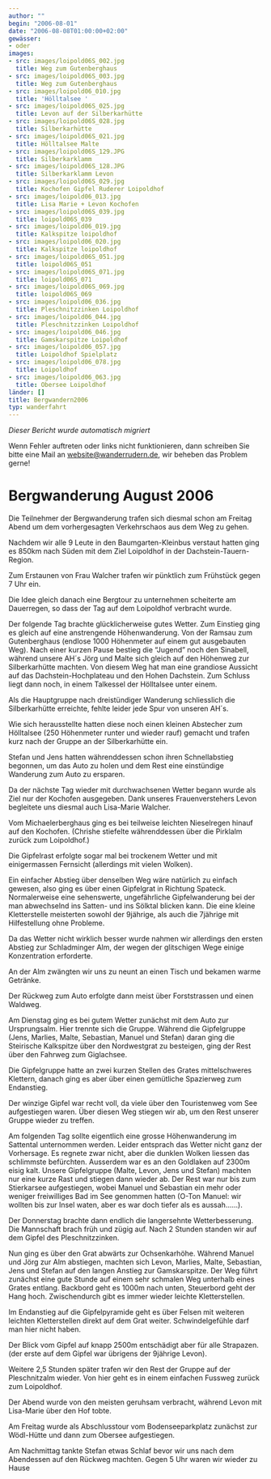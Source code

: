 ```yaml
---
author: ""
begin: "2006-08-01"
date: "2006-08-08T01:00:00+02:00"
gewässer:
- oder
images:
- src: images/loipold06S_002.jpg
  title: Weg zum Gutenberghaus
- src: images/loipold06S_003.jpg
  title: Weg zum Gutenberghaus
- src: images/loipold06_010.jpg
  title: 'Hölltalsee '
- src: images/loipold06S_025.jpg
  title: Levon auf der Silberkarhütte
- src: images/loipold06S_028.jpg
  title: Silberkarhütte
- src: images/loipold06S_021.jpg
  title: Hölltalsee Malte
- src: images/loipold06S_129.JPG
  title: Silberkarklamm
- src: images/loipold06S_128.JPG
  title: Silberkarklamm Levon
- src: images/loipold06S_029.jpg
  title: Kochofen Gipfel Ruderer Loipoldhof
- src: images/loipold06_013.jpg
  title: Lisa Marie + Levon Kochofen
- src: images/loipold06S_039.jpg
  title: loipold06S_039
- src: images/loipold06_019.jpg
  title: Kalkspitze loipoldhof
- src: images/loipold06_020.jpg
  title: Kalkspitze loipoldhof
- src: images/loipold06S_051.jpg
  title: loipold06S_051
- src: images/loipold06S_071.jpg
  title: loipold06S_071
- src: images/loipold06S_069.jpg
  title: loipold06S_069
- src: images/loipold06_036.jpg
  title: Pleschnitzzinken Loipoldhof
- src: images/loipold06_044.jpg
  title: Pleschnitzzinken Loipoldhof
- src: images/loipold06_046.jpg
  title: Gamskarspitze Loipoldhof
- src: images/loipold06_057.jpg
  title: Loipoldhof Spielplatz
- src: images/loipold06_078.jpg
  title: Loipoldhof
- src: images/loipold06_063.jpg
  title: Obersee Loipoldhof
länder: []
title: Bergwandern2006
typ: wanderfahrt
---
```



*Dieser Bericht wurde automatisch migriert*

Wenn Fehler auftreten oder links nicht funktionieren, dann schreiben Sie bitte eine Mail an website@wanderrudern.de, wir beheben das Problem gerne!



# Bergwanderung August 2006


Die Teilnehmer der Bergwanderung trafen sich diesmal schon am Freitag Abend um dem vorhergesagten Verkehrschaos aus dem Weg zu gehen.

Nachdem wir alle 9 Leute in den Baumgarten-Kleinbus verstaut hatten ging es 850km nach Süden mit dem Ziel Loipoldhof in der Dachstein-Tauern-Region.

Zum Erstaunen von Frau Walcher trafen wir pünktlich zum Frühstück gegen 7 Uhr ein.

Die Idee gleich danach eine Bergtour zu unternehmen scheiterte am Dauerregen, so dass der Tag auf dem Loipoldhof verbracht wurde.

Der folgende Tag brachte glücklicherweise gutes Wetter. Zum Einstieg ging es gleich auf eine anstrengende Höhenwanderung. Von der Ramsau zum Gutenberghaus (endlose 1000 Höhenmeter auf einem gut ausgebauten Weg). Nach einer kurzen Pause bestieg die “Jugend” noch den Sinabell, während unsere AH´s Jörg und Malte sich gleich auf den Höhenweg zur Silberkarhütte machten. Von diesem Weg hat man eine grandiose Aussicht auf das Dachstein-Hochplateau und den Hohen Dachstein. Zum Schluss liegt dann noch, in einem Talkessel der Hölltalsee unter einem.

Als die Hauptgruppe nach dreistündiger Wanderung schliesslich die Silberkarhütte erreichte, fehlte leider jede Spur von unseren AH´s.

Wie sich herausstellte hatten diese noch einen kleinen Abstecher zum Hölltalsee (250 Höhenmeter runter und wieder rauf) gemacht und trafen kurz nach der Gruppe an der Silberkarhütte ein.

Stefan und Jens hatten währenddessen schon ihren Schnellabstieg begonnen, um das Auto zu holen und dem Rest eine einstündige Wanderung zum Auto zu ersparen.

Da der nächste Tag wieder mit durchwachsenen Wetter begann wurde als Ziel nur der Kochofen ausgegeben. Dank unseres Frauenverstehers Levon begleitete uns diesmal auch Lisa-Marie Walcher.

Vom Michaelerberghaus ging es bei teilweise leichten Nieselregen hinauf auf den Kochofen. (Chrishe stiefelte währenddessen über die Pirklalm zurück zum Loipoldhof.)

Die Gipfelrast erfolgte sogar mal bei trockenem Wetter und mit einigermassen Fernsicht (allerdings mit vielen Wolken).

Ein einfacher Abstieg über denselben Weg wäre natürlich zu einfach gewesen, also ging es über einen Gipfelgrat in Richtung Spateck. Normalerweise eine sehenswerte, ungefährliche Gipfelwanderung bei der man abwechselnd ins Satten- und ins Sölktal blicken kann. Die eine kleine Kletterstelle meisterten sowohl der 9jährige, als auch die 7jährige mit Hilfestellung ohne Probleme.

Da das Wetter nicht wirklich besser wurde nahmen wir allerdings den ersten Abstieg zur Schladminger Alm, der wegen der glitschigen Wege einige Konzentration erforderte.

An der Alm zwängten wir uns zu neunt an einen Tisch und bekamen warme Getränke.

Der Rückweg zum Auto erfolgte dann meist über Forststrassen und einen Waldweg.

Am Dienstag ging es bei gutem Wetter zunächst mit dem Auto zur Ursprungsalm. Hier trennte sich die Gruppe. Während die Gipfelgruppe (Jens, Marlies, Malte, Sebastian, Manuel und Stefan) daran ging die Steirische Kalkspitze über den Nordwestgrat zu besteigen, ging der Rest über den Fahrweg zum Giglachsee.

Die Gipfelgruppe hatte an zwei kurzen Stellen des Grates mittelschweres Klettern, danach ging es aber über einen gemütliche Spazierweg zum Endanstieg.

Der winzige Gipfel war recht voll, da viele über den Touristenweg vom See aufgestiegen waren. Über diesen Weg stiegen wir ab, um den Rest unserer Gruppe wieder zu treffen.

Am folgenden Tag sollte eigentlich eine grosse Höhenwanderung im Sattental unternommen werden. Leider entsprach das Wetter nicht ganz der Vorhersage. Es regnete zwar nicht, aber die dunklen Wolken liessen das schlimmste befürchten. Ausserdem war es an den Goldlaken auf 2300m eisig kalt. Unsere Gipfelgruppe (Malte, Levon, Jens und Stefan) machten nur eine kurze Rast und stiegen dann wieder ab. Der Rest war nur bis zum Stierkarsee aufgestiegen, wobei Manuel und Sebastian ein mehr oder weniger freiwilliges Bad im See genommen hatten (O-Ton Manuel: wir wollten bis zur Insel waten, aber es war doch tiefer als es aussah......).

Der Donnerstag brachte dann endlich die langersehnte Wetterbesserung. Die Mannschaft brach früh und zügig auf. Nach 2 Stunden standen wir auf dem Gipfel des Pleschnitzzinken.

Nun ging es über den Grat abwärts zur Ochsenkarhöhe. Während Manuel und Jörg zur Alm abstiegen, machten sich Levon, Marlies, Malte, Sebastian, Jens und Stefan auf den langen Anstieg zur Gamskarspitze. Der Weg führt zunächst eine gute Stunde auf einem sehr schmalen Weg unterhalb eines Grates entlang. Backbord geht es 1000m nach unten, Steuerbord geht der Hang hoch. Zwischendurch gibt es immer wieder leichte Kletterstellen.

Im Endanstieg auf die Gipfelpyramide geht es über Felsen mit weiteren leichten Kletterstellen direkt auf dem Grat weiter. Schwindelgefühle darf man hier nicht haben.

Der Blick vom Gipfel auf knapp 2500m entschädigt aber für alle Strapazen. (der erste auf dem Gipfel war übrigens der 9jährige Levon).

Weitere 2,5 Stunden später trafen wir den Rest der Gruppe auf der Pleschnitzalm wieder. Von hier geht es in einem einfachen Fussweg zurück zum Loipoldhof.

Der Abend wurde von den meisten geruhsam verbracht, während Levon mit Lisa-Marie über den Hof tobte.

Am Freitag wurde als Abschlusstour vom Bodenseeparkplatz zunächst zur Wödl-Hütte und dann zum Obersee aufgestiegen.

Am Nachmittag tankte Stefan etwas Schlaf bevor wir uns nach dem Abendessen auf den Rückweg machten. Gegen 5 Uhr waren wir wieder zu Hause